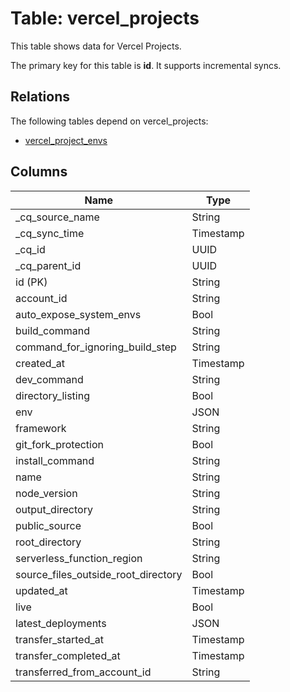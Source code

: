 # Table: vercel_projects

This table shows data for Vercel Projects.

The primary key for this table is **id**.
It supports incremental syncs.
## Relations

The following tables depend on vercel_projects:
  - [vercel_project_envs](vercel_project_envs)

## Columns

| Name          | Type          |
| ------------- | ------------- |
|_cq_source_name|String|
|_cq_sync_time|Timestamp|
|_cq_id|UUID|
|_cq_parent_id|UUID|
|id (PK)|String|
|account_id|String|
|auto_expose_system_envs|Bool|
|build_command|String|
|command_for_ignoring_build_step|String|
|created_at|Timestamp|
|dev_command|String|
|directory_listing|Bool|
|env|JSON|
|framework|String|
|git_fork_protection|Bool|
|install_command|String|
|name|String|
|node_version|String|
|output_directory|String|
|public_source|Bool|
|root_directory|String|
|serverless_function_region|String|
|source_files_outside_root_directory|Bool|
|updated_at|Timestamp|
|live|Bool|
|latest_deployments|JSON|
|transfer_started_at|Timestamp|
|transfer_completed_at|Timestamp|
|transferred_from_account_id|String|